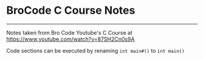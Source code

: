# BroCode C Course Notes
---
Notes taken from Bro Code Youtube's C Course at https://www.youtube.com/watch?v=87SH2Cn0s9A

Code sections can be executed by renaming `int main#()` to `int main()`
